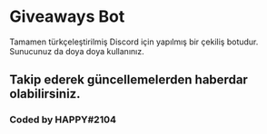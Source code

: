 # Giveaways Bot
Tamamen türkçeleştirilmiş Discord için yapılmış bir çekiliş botudur. Sunucunuz da doya doya kullanınız.
## Takip ederek güncellemelerden haberdar olabilirsiniz.
### Coded by HAPPY#2104
